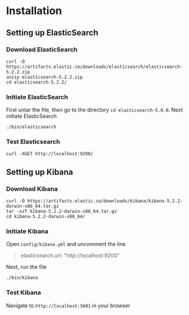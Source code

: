 # Installation

## Setting up ElasticSearch

### Download ElasticSearch

```
curl -O https://artifacts.elastic.co/downloads/elasticsearch/elasticsearch-5.2.2.zip
unzip elasticsearch-5.2.2.zip
cd elasticsearch-5.2.2/
```

### Initiate ElasticSearch

First untar the file, then go to the directory `cd elasticsearch-5.0.0`. Next initiate ElasticSearch

```
./bin/elasticsearch
```

### Test Elasticsearch

```
curl -XGET http://localhost:9200/
```


## Setting up Kibana

### Download Kibana

```
curl -O https://artifacts.elastic.co/downloads/kibana/kibana-5.2.2-darwin-x86_64.tar.gz
tar -xzf kibana-5.2.2-darwin-x86_64.tar.gz
cd kibana-5.2.2-darwin-x86_64/
```

### Initiate Kibana

Open `config/kibana.yml` and uncomment the line

> elasticsearch.url: "http://localhost:9200"

Next, run the file

```
./bin/kibana
```

### Test Kibana

Navigate to `http://localhost:5601` in your browser